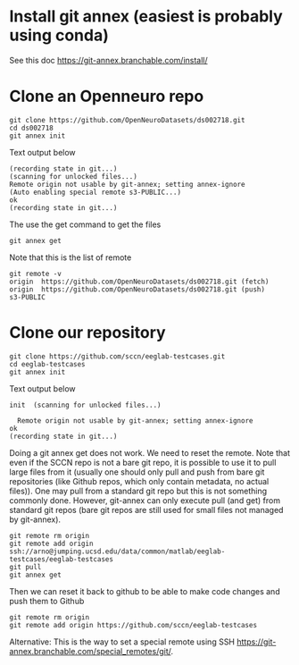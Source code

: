 # Install git annex (easiest is probably using conda)

See this doc https://git-annex.branchable.com/install/

# Clone an Openneuro repo
```
git clone https://github.com/OpenNeuroDatasets/ds002718.git
cd ds002718
git annex init
```
Text output below

```init  (merging origin/git-annex into git-annex...)
(recording state in git...)
(scanning for unlocked files...)
Remote origin not usable by git-annex; setting annex-ignore
(Auto enabling special remote s3-PUBLIC...)
ok
(recording state in git...)
```

The use the get command to get the files

```
git annex get
```

Note that this is the list of remote

```
git remote -v
origin	https://github.com/OpenNeuroDatasets/ds002718.git (fetch)
origin	https://github.com/OpenNeuroDatasets/ds002718.git (push)
s3-PUBLIC
```

# Clone our repository

```
git clone https://github.com/sccn/eeglab-testcases.git
cd eeglab-testcases
git annex init
```

Text output below

```
init  (scanning for unlocked files...)

  Remote origin not usable by git-annex; setting annex-ignore
ok
(recording state in git...)
```

Doing a git annex get does not work.
We need to reset the remote. Note that even if the SCCN repo is not a bare git repo, it is possible to use it to pull large files from it (usually one should only pull and push from bare git repositories (like Github repos, which only contain metadata, no actual files)). One may pull from a standard git repo but this is not something commonly done. However, git-annex can only execute pull (and get) from standard git repos (bare git repos are still used for small files not managed by git-annex).

```
git remote rm origin
git remote add origin ssh://arno@jumping.ucsd.edu/data/common/matlab/eeglab-testcases/eeglab-testcases
git pull
git annex get
```

Then we can reset it back to github to be able to make code changes and push them to Github

```
git remote rm origin
git remote add origin https://github.com/sccn/eeglab-testcases
```

Alternative: This is the way to set a special remote using SSH https://git-annex.branchable.com/special_remotes/git/.


